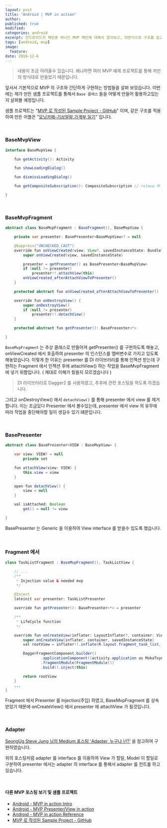 ```yaml
---
layout: post
title: "Android | MVP in action"
author:
published: true
modified:
categories: android
excerpt: 안드로이드의 패턴중 하나인 MVP 패턴에 대해서 알아보고, 어떤식으로 구조를 잡고 코드를 구현해 나가야 되는지 코드를 통해서 차근차근 살펴봅시다. 이번에는 실제 프로젝트에서 어떻게 적용하였는지 좀더 자세하게 살펴볼 예정입니다.
tags: [android, mvp]
image:
  feature:
date: 2016-12-6
---
```


> 내용이 조금 어려울수 있습니다. 왜냐하면 여러 MVP 예제 프로젝트를 통해 저만의 방식대로 만들었기 때문입니다.

앞서서 기본적으로 MVP 의 구조와 간단하게 구현하는 방법들을 살펴 보았습니다. 이번에는 제가 만든 샘플 프로젝트를 통해서 `Base 클래스` 들을 어떻게 만들어 활용하고있는지 살펴볼 예정입니다.

샘플 프로젝트는 "[MVP 로 작성된 Sample Project - GitHub](https://github.com/moka-a/moka-sample-android)" 이며, 같은 구조를 적용하여 만든 어플은 "[모닝카페-기상알람,가계부,일기](https://play.google.com/store/apps/details?id=com.moka.earylbird)" 입니다.

<br>

### BaseMvpView
```java
interface BaseMvpView {

    fun getActivity(): Activity

    fun showLoadingDialog()

    fun dismissLoadingDialog()

    fun getCompositeSubscription(): CompositeSubscription // rxJava 의 subscribe 때문

}
```

<br>

### BaseMvpFragment
```java
abstract class BaseMvpFragment : BaseFragment(), BaseMvpView {

    private var presenter: BasePresenter<BaseMvpView>? = null

    @Suppress("UNCHECKED_CAST")
    override fun onViewCreated(view: View?, savedInstanceState: Bundle?) {
        super.onViewCreated(view, savedInstanceState)

        presenter = getPresenter() as BasePresenter<BaseMvpView>
        if (null != presenter)
            presenter!!.attachView(this)
        onViewCreated_afterAttachViewToPresenter()
    }

    protected abstract fun onViewCreated_afterAttachViewToPresenter()

    override fun onDestroyView() {
        super.onDestroyView()
        if (null != presenter)
            presenter!!.detachView()
    }

    protected abstract fun getPresenter(): BasePresenter<*>

}
```

`BaseMvpFragment` 는 추상 클래스로 만들어져 getPresenter() 를 구현하도록 해놓고, onViewCreated 에서 호출하여 presenter 의 인스턴스를 멤버변수로 가지고 있도록 해놓았습니다. 이렇게 한 이유는 presenter 를 DI 라이브러리를 통해 인젝션 받는데 구현하는 Fragment 에서 인젝션 후에 attachView() 하는 작업을 BaseMvpFragment 에 넣기 위함입니다. ( 제대로 이해가 됬을지 모르겠습니다 )

> DI 라이브러리로 Dagger2 를 사용하였고, 추후에 관련 포스팅을 하도록 하겠습니다.

그리고 onDestroyView() 에서 `detachView()` 를 통해 presenter 에서 view 를 제거 합니다. 이는 조금있다 Presenter 에서 볼수있는데, presenter 에서 view 의 유무에 따라 작업을 중단해야할 일이 생길수 있기 떄문입니다.

<br>

### BasePresenter
```java
abstract class BasePresenter<VIEW : BaseMvpView> {

    var view: VIEW? = null
        private set

    fun attachView(view: VIEW) {
        this.view = view
    }

    open fun detachView() {
        view = null
    }

    val isAttached: Boolean
        get() = null != view

}
```

BasePresenter 는 Generic 을 이용하여 View interface 를 받을수 있도록 했습니다.

<br>

### Fragment 에서
```java
class TaskListFragment : BaseMvpFragment(), TaskListView {

    // ...
    /**
     * Injection value & needed mvp
     */

    @Inject
    lateinit var presenter: TaskListPresenter

    override fun getPresenter(): BasePresenter<*> = presenter

    /**
     * LifeCycle function
     */

    override fun onCreateView(inflater: LayoutInflater?, container: ViewGroup?, savedInstanceState: Bundle?): View? {
        super.onCreateView(inflater, container, savedInstanceState)
        val rootView = inflater!!.inflate(R.layout.fragment_task_list, container, false)

        DaggerFragmentComponent.builder()
                .applicationComponent((activity.application as MokaToyApplication).applicationComponent)
                .fragmentModule(FragmentModule())
                .build().inject(this)

        return rootView
    }
    ...
}
```

Fragment 에서 Presenter 를 Injection(주입) 하였고, BaseMvpFragment 를 상속 받았기 때문에 onCreateView() 에서 presenter 에 attachView 가 될것입니다.

<br>

### Adapter
[SeongUg Steve Jung 님의 Medium 포스팅 'Adapter, 누구냐 넌?'](https://medium.com/@jsuch2362/adapter-%EB%88%84%EA%B5%AC%EB%83%90-%EB%84%8C-data-view-2db7eff11c20#.uzfjhqcik) 을 참고하여 구현하였습니다.

위의 포스팅처럼 adapter 를 interface 를 이용하여 View 가 할일, Model 이 할일로 구분하여 presenter 에서는 adapter 의 interface 를 통해서 adapter 를 컨트롤 하고있습니다.

<br>

#### 다른 MVP 포스팅 보기 및 샘플 프로젝트
- [Android - MVP in action Intro](http://moka-a.github.io/android/android-mvp/)
- [Android - MVP Presenter/View in action](http://moka-a.github.io/android/android-mvp-01/)
- [Android - MVP in action Reference](http://moka-a.github.io/android/android-mvp-03/)
- [MVP 로 작성된 Sample Project - GitHub](https://github.com/moka-a/moka-sample-android)

<br>

